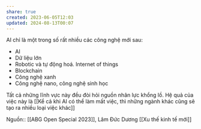 ```yaml
---
share: true
created: 2023-06-05T12:03
updated: 2024-08-13T00:07
---
```

AI chỉ là một trong số rất nhiều các công nghệ mới sau:
- AI
- Dữ liệu lớn
- Robotic và tự động hoá. Internet of things
- Blockchain
- Công nghệ xanh
- Công nghệ nano, công nghệ sinh học

Tất cả những lĩnh vực này đều đòi hỏi nguồn nhân lực khổng lồ. Hệ quả của việc này là [[Kể cả khi AI có thể làm mất việc, thì những ngành khác cũng sẽ tạo ra nhiều loại việc khác]]

Nguồn:: [[ABG Open Special 2023]], Lâm Đức Dương
[[Xu thế kinh tế mới]]
